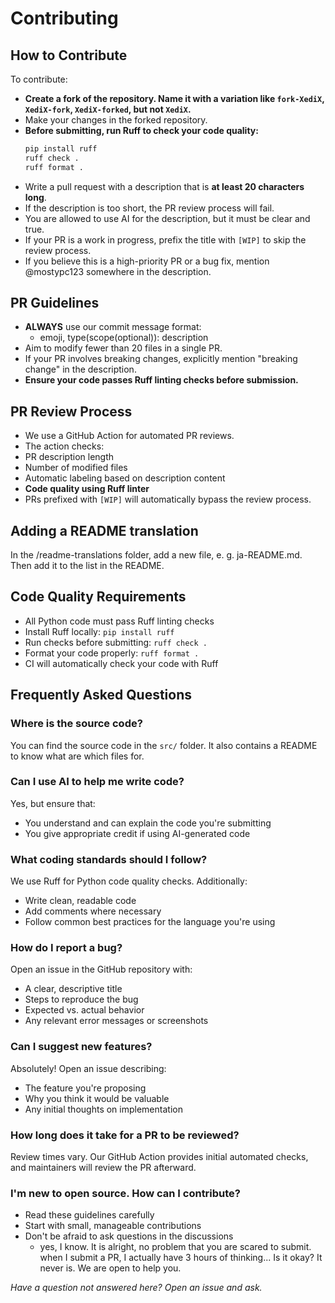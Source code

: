 # Contributing
## How to Contribute
To contribute:
- **Create a fork of the repository. Name it with a variation like ```fork-XediX```, ```XediX-fork```, ```XediX-forked```, but **not** ```XediX```.**
- Make your changes in the forked repository.
- **Before submitting, run Ruff to check your code quality:**
  ```bash
  pip install ruff
  ruff check .
  ruff format .
  ```
- Write a pull request with a description that is **at least 20 characters long**. 
 - If the description is too short, the PR review process will fail.
 - You are allowed to use AI for the description, but it must be clear and true.
- If your PR is a work in progress, prefix the title with ```[WIP]``` to skip the review process.
- If you believe this is a high-priority PR or a bug fix, mention @mostypc123 somewhere in the description.

## PR Guidelines
- **ALWAYS** use our commit message format:
  - emoji, type(scope(optional)): description
- Aim to modify fewer than 20 files in a single PR.
- If your PR involves breaking changes, explicitly mention "breaking change" in the description.
- **Ensure your code passes Ruff linting checks before submission.**

## PR Review Process
- We use a GitHub Action for automated PR reviews.
- The action checks:
 - PR description length
 - Number of modified files
 - Automatic labeling based on description content
 - **Code quality using Ruff linter**
- PRs prefixed with ```[WIP]``` will automatically bypass the review process.

## Adding a README translation
In the /readme-translations folder, add a new file, e. g. ja-README.md.
Then add it to the list in the README.

## Code Quality Requirements
- All Python code must pass Ruff linting checks
- Install Ruff locally: `pip install ruff`
- Run checks before submitting: `ruff check .`
- Format your code properly: `ruff format .`
- CI will automatically check your code with Ruff

## Frequently Asked Questions
### Where is the source code?
You can find the source code in the `src/` folder. It also contains a README to know what are which files for.

### Can I use AI to help me write code?
Yes, but ensure that:
- You understand and can explain the code you're submitting
- You give appropriate credit if using AI-generated code

### What coding standards should I follow?
We use Ruff for Python code quality checks. Additionally:
- Write clean, readable code
- Add comments where necessary
- Follow common best practices for the language you're using

### How do I report a bug?
Open an issue in the GitHub repository with:
- A clear, descriptive title
- Steps to reproduce the bug
- Expected vs. actual behavior
- Any relevant error messages or screenshots

### Can I suggest new features?
Absolutely! Open an issue describing:
- The feature you're proposing
- Why you think it would be valuable
- Any initial thoughts on implementation

### How long does it take for a PR to be reviewed?
Review times vary. Our GitHub Action provides initial automated checks, and maintainers will review the PR afterward.

### I'm new to open source. How can I contribute?
- Read these guidelines carefully
- Start with small, manageable contributions
- Don't be afraid to ask questions in the discussions
  - yes, I know. It is alright, no problem that you are scared to submit. when I submit a PR, I actually have 3 hours of thinking... Is it okay? It never is. We are open to help you.

*Have a question not answered here? Open an issue and ask.*
